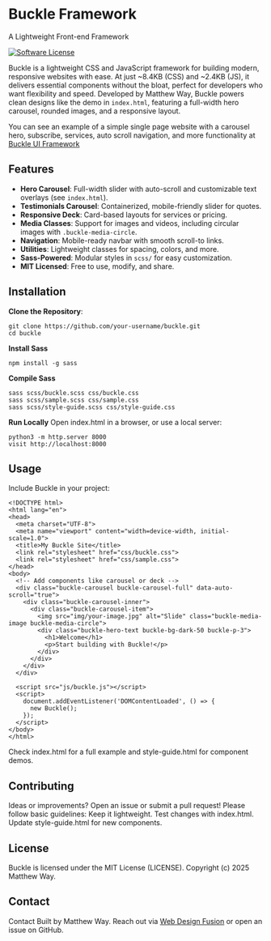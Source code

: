 # Buckle Framework
A Lightweight Front-end Framework

[![Software License](https://img.shields.io/badge/license-MIT-brightgreen.svg?style=flat-square)](LICENSE.md)

Buckle is a lightweight CSS and JavaScript framework for building modern, responsive websites with ease. At just ~8.4KB (CSS) and ~2.4KB (JS), it delivers essential components without the bloat, perfect for developers who want flexibility and speed.
Developed by Matthew Way, Buckle powers clean designs like the demo in `index.html`, featuring a full-width hero carousel, rounded images, and a responsive layout.

You can see an example of a simple single page website with a carousel hero, subscribe, services, auto scroll navigation, and more functionality at [Buckle UI Framework](https://buckle.htmlwebfan.com)

## Features
- **Hero Carousel**: Full-width slider with auto-scroll and customizable text overlays (see `index.html`).
- **Testimonials Carousel**: Containerized, mobile-friendly slider for quotes.
- **Responsive Deck**: Card-based layouts for services or pricing.
- **Media Classes**: Support for images and videos, including circular images with `.buckle-media-circle`.
- **Navigation**: Mobile-ready navbar with smooth scroll-to links.
- **Utilities**: Lightweight classes for spacing, colors, and more.
- **Sass-Powered**: Modular styles in `scss/` for easy customization.
- **MIT Licensed**: Free to use, modify, and share.

## Installation
**Clone the Repository**:
```
git clone https://github.com/your-username/buckle.git
cd buckle
```

**Install Sass**
```
npm install -g sass
```

**Compile Sass**
```
sass scss/buckle.scss css/buckle.css
sass scss/sample.scss css/sample.css
sass scss/style-guide.scss css/style-guide.css
```

**Run Locally**
Open index.html in a browser, or use a local server:
```
python3 -m http.server 8000
visit http://localhost:8000
```

## Usage
Include Buckle in your project:
```
<!DOCTYPE html>
<html lang="en">
<head>
  <meta charset="UTF-8">
  <meta name="viewport" content="width=device-width, initial-scale=1.0">
  <title>My Buckle Site</title>
  <link rel="stylesheet" href="css/buckle.css">
  <link rel="stylesheet" href="css/sample.css">
</head>
<body>
  <!-- Add components like carousel or deck -->
  <div class="buckle-carousel buckle-carousel-full" data-auto-scroll="true">
    <div class="buckle-carousel-inner">
      <div class="buckle-carousel-item">
        <img src="img/your-image.jpg" alt="Slide" class="buckle-media-image buckle-media-circle">
        <div class="buckle-hero-text buckle-bg-dark-50 buckle-p-3">
          <h1>Welcome</h1>
          <p>Start building with Buckle!</p>
        </div>
      </div>
    </div>
  </div>

  <script src="js/buckle.js"></script>
  <script>
    document.addEventListener('DOMContentLoaded', () => {
      new Buckle();
    });
  </script>
</body>
</html>
```
Check index.html for a full example and style-guide.html for component demos.

## Contributing

Ideas or improvements? Open an issue or submit a pull request! Please follow basic guidelines:
Keep it lightweight.
Test changes with index.html.
Update style-guide.html for new components.

## License
Buckle is licensed under the MIT License (LICENSE). Copyright (c) 2025 Matthew Way.

## Contact
Contact
Built by Matthew Way. Reach out via [Web Design Fusion](https://webdesignfusion.com) or open an issue on GitHub.

